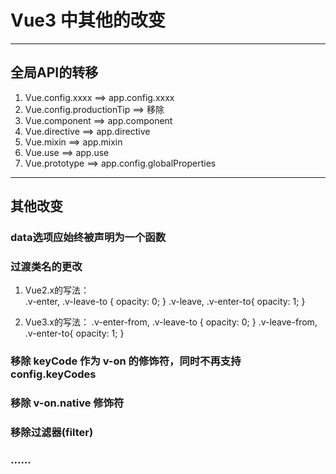 # Vue3 中其他的改变  
---
## 全局API的转移  
1. Vue.config.xxxx ==> app.config.xxxx  
2. Vue.config.productionTip ==> 移除  
3. Vue.component ==> app.component  
4. Vue.directive ==> app.directive  
5. Vue.mixin ==> app.mixin  
6. Vue.use ==> app.use  
7. Vue.prototype ==> app.config.globalProperties  
---  
## 其他改变  
### data选项应始终被声明为一个函数  
### 过渡类名的更改  
1. Vue2.x的写法：  
    .v-enter,
    .v-leave-to {
        opacity: 0;
    }
    .v-leave,
    .v-enter-to{
        opacity: 1;
    }

2. Vue3.x的写法：
    .v-enter-from,
    .v-leave-to {
        opacity: 0;
    }
    .v-leave-from,
    .v-enter-to{
        opacity: 1;
    }
### 移除 keyCode 作为 v-on 的修饰符，同时不再支持 config.keyCodes
### 移除 v-on.native 修饰符
### 移除过滤器(filter)
### ......